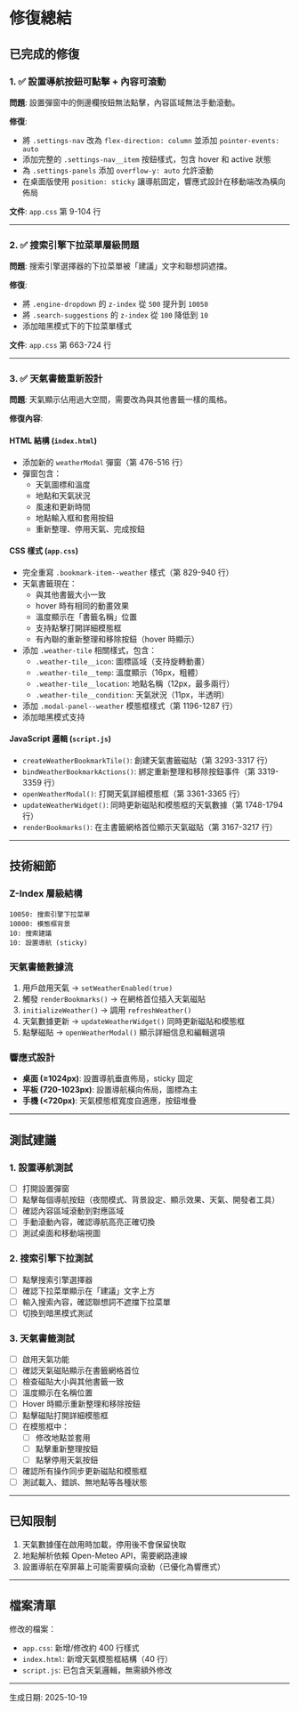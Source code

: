 # 修復總結

## 已完成的修復

### 1. ✅ 設置導航按鈕可點擊 + 內容可滾動

**問題**: 設置彈窗中的側邊欄按鈕無法點擊，內容區域無法手動滾動。

**修復**:
- 將 `.settings-nav` 改為 `flex-direction: column` 並添加 `pointer-events: auto`
- 添加完整的 `.settings-nav__item` 按鈕樣式，包含 hover 和 active 狀態
- 為 `.settings-panels` 添加 `overflow-y: auto` 允許滾動
- 在桌面版使用 `position: sticky` 讓導航固定，響應式設計在移動端改為橫向佈局

**文件**: `app.css` 第 9-104 行

---

### 2. ✅ 搜索引擎下拉菜單層級問題

**問題**: 搜索引擎選擇器的下拉菜單被「建議」文字和聯想詞遮擋。

**修復**:
- 將 `.engine-dropdown` 的 `z-index` 從 `500` 提升到 `10050`
- 將 `.search-suggestions` 的 `z-index` 從 `100` 降低到 `10`
- 添加暗黑模式下的下拉菜單樣式

**文件**: `app.css` 第 663-724 行

---

### 3. ✅ 天氣書籤重新設計

**問題**: 天氣顯示佔用過大空間，需要改為與其他書籤一樣的風格。

**修復內容**:

#### HTML 結構 (`index.html`)
- 添加新的 `weatherModal` 彈窗（第 476-516 行）
- 彈窗包含：
  - 天氣圖標和溫度
  - 地點和天氣狀況
  - 風速和更新時間
  - 地點輸入框和套用按鈕
  - 重新整理、停用天氣、完成按鈕

#### CSS 樣式 (`app.css`)
- 完全重寫 `.bookmark-item--weather` 樣式（第 829-940 行）
- 天氣書籤現在：
  - 與其他書籤大小一致
  - hover 時有相同的動畫效果
  - 溫度顯示在「書籤名稱」位置
  - 支持點擊打開詳細模態框
  - 有內聯的重新整理和移除按鈕（hover 時顯示）
- 添加 `.weather-tile` 相關樣式，包含：
  - `.weather-tile__icon`: 圖標區域（支持旋轉動畫）
  - `.weather-tile__temp`: 溫度顯示（16px，粗體）
  - `.weather-tile__location`: 地點名稱（12px，最多兩行）
  - `.weather-tile__condition`: 天氣狀況（11px，半透明）
- 添加 `.modal-panel--weather` 模態框樣式（第 1196-1287 行）
- 添加暗黑模式支持

#### JavaScript 邏輯 (`script.js`)
- `createWeatherBookmarkTile()`: 創建天氣書籤磁貼（第 3293-3317 行）
- `bindWeatherBookmarkActions()`: 綁定重新整理和移除按鈕事件（第 3319-3359 行）
- `openWeatherModal()`: 打開天氣詳細模態框（第 3361-3365 行）
- `updateWeatherWidget()`: 同時更新磁貼和模態框的天氣數據（第 1748-1794 行）
- `renderBookmarks()`: 在主書籤網格首位顯示天氣磁貼（第 3167-3217 行）

---

## 技術細節

### Z-Index 層級結構
```
10050: 搜索引擎下拉菜單
10000: 模態框背景
10: 搜索建議
10: 設置導航 (sticky)
```

### 天氣書籤數據流
1. 用戶啟用天氣 → `setWeatherEnabled(true)`
2. 觸發 `renderBookmarks()` → 在網格首位插入天氣磁貼
3. `initializeWeather()` → 調用 `refreshWeather()`
4. 天氣數據更新 → `updateWeatherWidget()` 同時更新磁貼和模態框
5. 點擊磁貼 → `openWeatherModal()` 顯示詳細信息和編輯選項

### 響應式設計
- **桌面 (≥1024px)**: 設置導航垂直佈局，sticky 固定
- **平板 (720-1023px)**: 設置導航橫向佈局，圖標為主
- **手機 (<720px)**: 天氣模態框寬度自適應，按鈕堆疊

---

## 測試建議

### 1. 設置導航測試
- [ ] 打開設置彈窗
- [ ] 點擊每個導航按鈕（夜間模式、背景設定、顯示效果、天氣、開發者工具）
- [ ] 確認內容區域滾動到對應區域
- [ ] 手動滾動內容，確認導航高亮正確切換
- [ ] 測試桌面和移動端視圖

### 2. 搜索引擎下拉測試
- [ ] 點擊搜索引擎選擇器
- [ ] 確認下拉菜單顯示在「建議」文字上方
- [ ] 輸入搜索內容，確認聯想詞不遮擋下拉菜單
- [ ] 切換到暗黑模式測試

### 3. 天氣書籤測試
- [ ] 啟用天氣功能
- [ ] 確認天氣磁貼顯示在書籤網格首位
- [ ] 檢查磁貼大小與其他書籤一致
- [ ] 溫度顯示在名稱位置
- [ ] Hover 時顯示重新整理和移除按鈕
- [ ] 點擊磁貼打開詳細模態框
- [ ] 在模態框中：
  - [ ] 修改地點並套用
  - [ ] 點擊重新整理按鈕
  - [ ] 點擊停用天氣按鈕
- [ ] 確認所有操作同步更新磁貼和模態框
- [ ] 測試載入、錯誤、無地點等各種狀態

---

## 已知限制

1. 天氣數據僅在啟用時加載，停用後不會保留快取
2. 地點解析依賴 Open-Meteo API，需要網路連線
3. 設置導航在窄屏幕上可能需要橫向滾動（已優化為響應式）

---

## 檔案清單

修改的檔案：
- `app.css`: 新增/修改約 400 行樣式
- `index.html`: 新增天氣模態框結構（40 行）
- `script.js`: 已包含天氣邏輯，無需額外修改

---

生成日期: 2025-10-19
